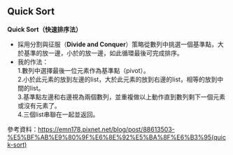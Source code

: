 ## Quick Sort
**Quick Sort（快速排序法）**
* 採用分割與征服（**Divide and Conquer**）策略從數列中挑選一個基準點，大於基準的放一邊，小於的放一邊，如此循環最後可完成排序。
* 我的作法：    
    1.數列中選擇最後一位元素作為基準點（pivot）。    
    2.小於此元素的放到左邊的list，大於此元素的放到右邊的list，相等的放到中間的list。    
    3.基準點左邊和右邊視為兩個數列，並重複做以上動作直到數列剩下一個元素或沒有元素了。    
    4.三個list串聯在一起並返回。    
    
參考資料：https://emn178.pixnet.net/blog/post/88613503-%E5%BF%AB%E9%80%9F%E6%8E%92%E5%BA%8F%E6%B3%95(quick-sort)
